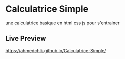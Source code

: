 # Calculatrice Simple
 une calculatrice basique en html css js pour s'entrainer 

## Live Preview 
https://ahmedchlk.github.io/Calculatrice-Simple/
